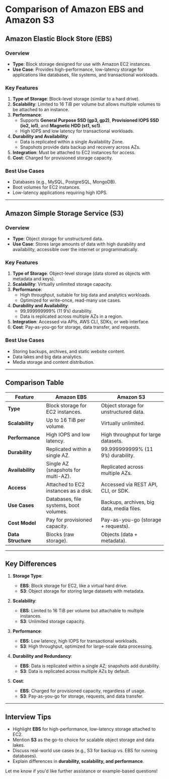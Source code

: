 # Comparison of Amazon EBS and Amazon S3

## **Amazon Elastic Block Store (EBS)**

### Overview
- **Type**: Block storage designed for use with Amazon EC2 instances.
- **Use Case**: Provides high-performance, low-latency storage for applications like databases, file systems, and transactional workloads.

### Key Features
1. **Type of Storage**: Block-level storage (similar to a hard drive).
2. **Scalability**: Limited to 16 TiB per volume but allows multiple volumes to be attached to an instance.
3. **Performance**:
   - Supports **General Purpose SSD (gp3, gp2)**, **Provisioned IOPS SSD (io2, io1)**, and **Magnetic HDD (st1, sc1)**.
   - High IOPS and low latency for transactional workloads.
4. **Durability and Availability**:
   - Data is replicated within a single Availability Zone.
   - Snapshots provide data backup and recovery across AZs.
5. **Integration**: Must be attached to EC2 instances for access.
6. **Cost**: Charged for provisioned storage capacity.

### Best Use Cases
- Databases (e.g., MySQL, PostgreSQL, MongoDB).
- Boot volumes for EC2 instances.
- Low-latency applications requiring high IOPS.

---

## **Amazon Simple Storage Service (S3)**

### Overview
- **Type**: Object storage for unstructured data.
- **Use Case**: Stores large amounts of data with high durability and availability, accessible over the internet or programmatically.

### Key Features
1. **Type of Storage**: Object-level storage (data stored as objects with metadata and keys).
2. **Scalability**: Virtually unlimited storage capacity.
3. **Performance**:
   - High throughput, suitable for big data and analytics workloads.
   - Optimized for write-once, read-many use cases.
4. **Durability and Availability**:
   - 99.999999999% (11 9’s) durability.
   - Data is replicated across multiple AZs in a region.
5. **Integration**: Accessed via APIs, AWS CLI, SDKs, or web interface.
6. **Cost**: Pay-as-you-go for storage, data transfer, and requests.

### Best Use Cases
- Storing backups, archives, and static website content.
- Data lakes and big data analytics.
- Media storage and content distribution.

---

## **Comparison Table**

| **Feature**            | **Amazon EBS**                          | **Amazon S3**                             |
|-------------------------|-----------------------------------------|-------------------------------------------|
| **Type**               | Block storage for EC2 instances.        | Object storage for unstructured data.     |
| **Scalability**         | Up to 16 TiB per volume.                | Virtually unlimited.                      |
| **Performance**         | High IOPS and low latency.              | High throughput for large datasets.       |
| **Durability**          | Replicated within a single AZ.          | 99.999999999% (11 9’s) durability.        |
| **Availability**        | Single AZ (snapshots for multi-AZ).     | Replicated across multiple AZs.           |
| **Access**              | Attached to EC2 instances as a disk.    | Accessed via REST API, CLI, or SDK.       |
| **Use Cases**           | Databases, file systems, boot volumes.  | Backups, archives, big data, media files. |
| **Cost Model**          | Pay for provisioned capacity.           | Pay-as-you-go (storage + requests).       |
| **Data Structure**      | Blocks (raw storage).                   | Objects (data + metadata).                |

---

## **Key Differences**

1. **Storage Type**:
   - **EBS**: Block storage for EC2, like a virtual hard drive.
   - **S3**: Object storage for storing large datasets with metadata.

2. **Scalability**:
   - **EBS**: Limited to 16 TiB per volume but attachable to multiple instances.
   - **S3**: Unlimited storage capacity.

3. **Performance**:
   - **EBS**: Low latency, high IOPS for transactional workloads.
   - **S3**: High throughput, optimized for large-scale data processing.

4. **Durability and Redundancy**:
   - **EBS**: Data is replicated within a single AZ; snapshots add durability.
   - **S3**: Data is replicated across multiple AZs by default.

5. **Cost**:
   - **EBS**: Charged for provisioned capacity, regardless of usage.
   - **S3**: Pay-as-you-go for storage, requests, and data transfer.

---

## **Interview Tips**

- Highlight **EBS** for high-performance, low-latency storage attached to EC2.
- Mention **S3** as the go-to choice for scalable object storage and data lakes.
- Discuss real-world use cases (e.g., S3 for backup vs. EBS for running databases).
- Explain differences in **durability, scalability, and performance**.

Let me know if you'd like further assistance or example-based questions!
